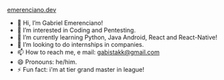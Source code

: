 [emerenciano.dev](emerenciano.dev)

- 👋 Hi, I’m Gabriel Emerenciano!
- 👀 I’m interested in Coding and Pentesting.
- 🌱 I’m currently learning Python, Java Android, React and React-Native!
- 💞️ I’m looking to do internships in companies.
- 📫 How to reach me, e mail: gabistakk@gmail.com
- 😄 Pronouns: he/him.
- ⚡ Fun fact: i'm at tier grand master in league!
